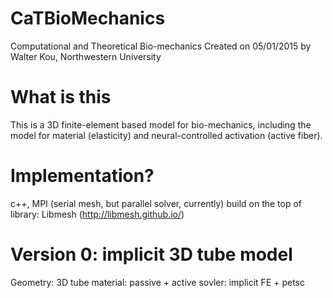 # CaTBioMechanics
Computational and Theoretical Bio-mechanics
Created on 05/01/2015 by Walter Kou, Northwestern University

# What is this
This is a 3D finite-element based model for bio-mechanics,
including the model for material (elasticity) and neural-controlled activation (active fiber).
# Implementation?
c++, MPI (serial mesh, but parallel solver, currently)
build on the top of library: Libmesh (http://libmesh.github.io/)

# Version 0: implicit 3D tube model
  Geometry: 3D tube
  material: passive + active
  sovler: implicit FE + petsc
